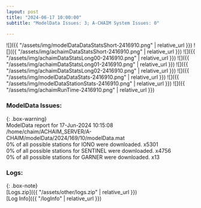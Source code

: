 ```yaml
---
layout: post
title: "2024-06-17 10:00:00"
subtitle: "ModelData Issues: 3; A-CHAIM System Issues: 0"

---
```


![]({{ "/assets/img/modelDataDataStatsShort-2416910.png" | relative_url }})
![]({{ "/assets/img/achaimDataStatsShort-2416910.png" | relative_url }})
![]({{ "/assets/img/achaimDataStatsLong00-2416910.png" | relative_url }})
![]({{ "/assets/img/achaimDataStatsLong01-2416910.png" | relative_url }})
![]({{ "/assets/img/achaimDataStatsLong02-2416910.png" | relative_url }})
![]({{ "/assets/img/modelDataDataStats-2416910.png" | relative_url }})
![]({{ "/assets/img/modelDataStationStats-2416910.png" | relative_url }})
![]({{ "/assets/img/achaimRunTime-2416910.png" | relative_url }})


### ModelData Issues:  
  
{: .box-warning}  
 ModelData report for 17-Jun-2024 10:15:08   
 /home/chaim/ACHAIM_SERVER/A-CHAIM/modelData/2024/169/10/modelData.mat   
 0% of all possible stations for IONO were downloaded. x5301   
 0% of all possible stations for SENTINEL were downloaded. x4756   
 0% of all possible stations for GARNER were downloaded. x13   
  


### Logs:  
  
{: .box-note}  
[Logs.zip]({{ "/assets/other/logs.zip" | relative_url }})  
[Log Info]({{ "/logInfo" | relative_url }})  
